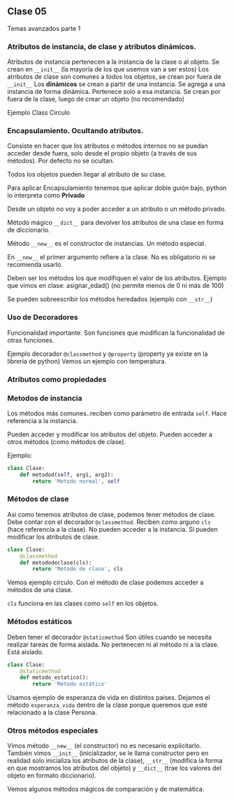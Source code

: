 ## Clase 05

Temas avanzados parte 1

### Atributos de instancia, de clase y atributos dinámicos.

Atributos de instancia pertenecen a la instancia de la clase o al objeto. Se crean en `__init__` (la mayoría de los que usemos van a ser estos)
Los atributos de clase son comunes a todos los objetos, se crean por fuera de `__init__`
Los **dinámicos** se crean a partir de una instancia. Se agrega a una instancia de forma dinámica. Pertenece solo a esa instancia. Se crean por fuera de la clase, luego de crear un objeto (no recomendado)

Ejemplo Class Circulo

### Encapsulamiento. Ocultando atributos.

Consiste en hacer que los atributos o métodos internos no se puedan acceder desde fuera, solo desde el propio objeto (a través de sus métodos). Por defecto no se ocultan.

Todos los objetos pueden llegar al atributo de su clase.

Para aplicar Encapsulamiento tenemos que aplicar doble guión bajo, python lo interpreta como **Privado**

Desde un objeto no voy a poder acceder a un atributo o un método privado.

Método mágico `__dict__` para devolver los atributos de una clase en forma de diccionario.

Método `__new__` es el constructor de instancias. Un método especial.

En `__new__` el primer argumento refiere a la clase. No es obligatorio ni se recomienda usarlo.

Deben ser los métodos los que modifiquen el valor de los atributos. Ejemplo que vimos en clase: asignar_edad() (no permite menos de 0 ni más de 100)

Se pueden sobreescribir los métodos heredados (ejemplo con `__str__`)

### Uso de Decoradores

Funcionalidad importante. Son funciones que modifican la funcionalidad de otras funciones.

Ejemplo decorador `@classmethod` y `@property` (property ya existe en la librería de python)
Vemos un ejemplo con temperatura.

### Atributos como propiedades

### Metodos de instancia

Los métodos más comunes..reciben como parámetro de entrada `self`. Hace referencia a la instancia.

Pueden acceder y modificar los atributos del objeto. Pueden acceder a otros métodos (como métodos de clase).

Ejemplo:

```py
class Clase:
    def metodod(self, arg1, arg2):
        return 'Metodo normal', self
```

### Métodos de clase

Asi como tenemos atributos de clase, podemos tener métodos de clase.
Debe contar con el decorador `@classmethod`. Reciben como arguno `cls` (hace referencia a la clase). No pueden acceder a la instancia. Sí pueden modificar los atributos de clase.

```py
class Clase:
    @classmethod
    def metododeclase(cls):
        return 'Metodo de clase', cls
```

Vemos ejemplo círculo. Con el método de clase podemos acceder a métodos de una clase.

`cls` funciona en las clases como `self` en los objetos.

### Métodos estáticos

Deben tener el decorador `@staticmethod`
Son útiles cuando se necesita realizar tareas de forma aislada. No pertenecen ni al método ni a la clase. Está aislado.

```py
class Clase:
    @staticmethod
    def metodo_estatico():
        return 'Método estático'
```
Usamos ejemplo de esperanza de vida en distintos paises. Dejamos el método `esperanza_vida` dentro de la clase porque queremos que esté relacionado a la clase Persona.

### Otros métodos especiales

Vimos método `__new__` (el constructor) no es necesario explicitarlo.
También vimos `__init__` (inicializador, se le llama constructor pero en realidad solo inicializa los atributos de la clase), `__str__` (modifica la forma en que mostramos los atributos del objeto) y `__dict__` (trae los valores del objeto en formato diccionario).

Vemos algunos métodos mágicos de comparación y de matemática.